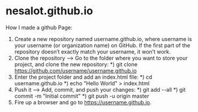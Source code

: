 # nesalot.github.io
How I made a github Page:
1) Create a new repository named username.github.io, where username is your username (or organization name) on GitHub. If the first part of the repository doesn’t exactly match your username, it won’t work.
2) Clone the repository --> Go to the folder where you want to store your project, and clone the new repository:
  *) git clone https://github.com/username/username.github.io
3) Enter the project folder and add an index.html file:
  *) cd username.github.io
  *) echo "Hello World" > index.html
4) Push it --> Add, commit, and push your changes:
  *) git add --all
  *) git commit -m "Initial commit"
  *) git push -u origin master
5) Fire up a browser and go to https://username.github.io.
